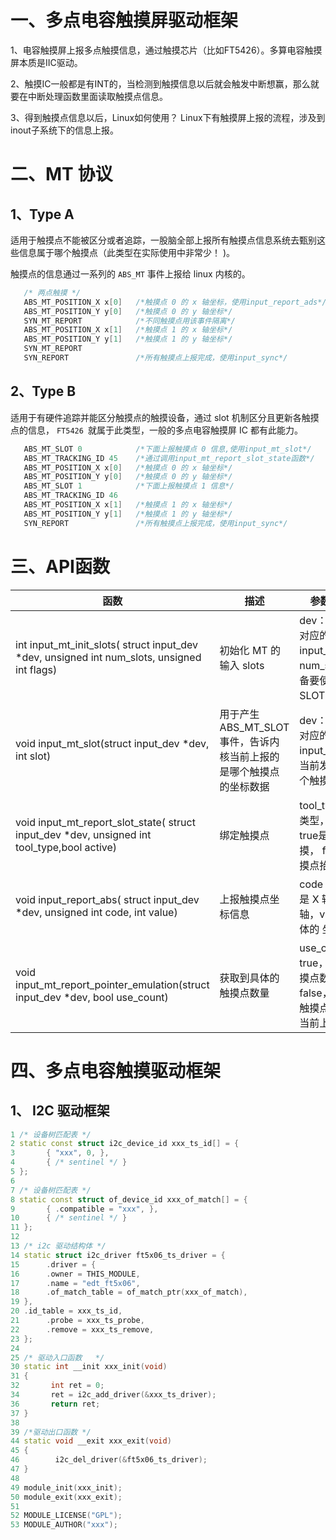 # 一、多点电容触摸屏驱动框架

1、电容触摸屏上报多点触摸信息，通过触摸芯片（比如FT5426）。多算电容触摸屏本质是IIC驱动。

2、触摸IC一般都是有INT的，当检测到触摸信息以后就会触发中断想赢，那么就要在中断处理函数里面读取触摸点信息。

3、得到触摸点信息以后，Linux如何使用？		Linux下有触摸屏上报的流程，涉及到inout子系统下的信息上报。

# 二、MT 协议
## 1、Type A
适用于触摸点不能被区分或者追踪，一股脑全部上报所有触摸点信息系统去甄别这些信息属于哪个触摸点（此类型在实际使用中非常少！ )。

触摸点的信息通过一系列的 `ABS_MT` 事件上报给 linux 内核的。
```cpp
   /* 两点触摸 */
   ABS_MT_POSITION_X x[0]   /*触摸点 0 的 x 轴坐标，使用input_report_ads*/
   ABS_MT_POSITION_Y y[0]	/*触摸点 0 的 y 轴坐标*/
   SYN_MT_REPORT			/*不同触摸点用该事件隔离*/
   ABS_MT_POSITION_X x[1]	/*触摸点 1 的 x 轴坐标*/
   ABS_MT_POSITION_Y y[1]	/*触摸点 1 的 y 轴坐标*/
   SYN_MT_REPORT
   SYN_REPORT				/*所有触摸点上报完成，使用input_sync*/
```

## 2、Type B
适用于有硬件追踪并能区分触摸点的触摸设备，通过 slot 机制区分且更新各触摸点的信息， `FT5426 `就属于此类型，一般的多点电容触摸屏 IC 都有此能力。
```cpp
   ABS_MT_SLOT 0			/*下面上报触摸点 0 信息,使用input_mt_slot*/
   ABS_MT_TRACKING_ID 45	/*通过调用input_mt_report_slot_state函数*/
   ABS_MT_POSITION_X x[0]	/*触摸点 0 的 x 轴坐标*/
   ABS_MT_POSITION_Y y[0]	/*触摸点 0 的 y 轴坐标*/
   ABS_MT_SLOT 1			/*下面上报触摸点 1 信息*/
   ABS_MT_TRACKING_ID 46
   ABS_MT_POSITION_X x[1]	/*触摸点 1 的 x 轴坐标*/
   ABS_MT_POSITION_Y y[1]	/*触摸点 1 的 y 轴坐标*/
   SYN_REPORT				/*所有触摸点上报完成，使用input_sync*/
```

# 三、API函数
|  函数  |  描述  |  参数/返回值  |
|--------|--------|--------------|
|int input_mt_init_slots( struct input_dev *dev,  unsigned int  num_slots,  unsigned int flags)|初始化 MT 的输入 slots|dev： MT 设备对应的 input_dev， num_slots：设备要使用的 SLOT 数量|
|void input_mt_slot(struct input_dev  *dev, int  slot)|用于产生 ABS_MT_SLOT 事件，告诉内核当前上报的是哪个触摸点的坐标数据|dev： MT 设备对应的 input_dev,slot：当前发送的是哪个触摸点|
|void input_mt_report_slot_state( struct input_dev  *dev, unsigned int tool_type,bool  active)|绑定触摸点|tool_type：触摸类型，active： true是连续触摸， false是触摸点抬起|
|void input_report_abs( struct input_dev  *dev,  unsigned int  code,  int value)|上报触摸点坐标信息|code：要上报的是 X 轴或者 Y 轴，value： 具体的 坐标数据值
|void input_mt_report_pointer_emulation(struct input_dev *dev, bool use_count)|获取到具体的触摸点数量|use_count： true，有效的触摸点数量； false，追踪到的触摸点数量多于当前上报的数量


# 四、多点电容触摸驱动框架
## 1、 I2C 驱动框架
```cpp
1 /* 设备树匹配表 */  
2 static const struct i2c_device_id xxx_ts_id[] = {  
3 		{ "xxx", 0, },  
4 		{ /* sentinel */ }  
5 };  
6 
7 /* 设备树匹配表 */  
8 static const struct of_device_id xxx_of_match[] = {  
9 		{ .compatible = "xxx", },  
10	    { /* sentinel */ }  
11 };  
12  
13 /* i2c 驱动结构体 */  
14 static struct i2c_driver ft5x06_ts_driver = {  
15      .driver = {  
16      .owner = THIS_MODULE,  
17      .name = "edt_ft5x06",  
18      .of_match_table = of_match_ptr(xxx_of_match),  
19 },  
20 .id_table = xxx_ts_id,  
21      .probe = xxx_ts_probe,
22      .remove = xxx_ts_remove,
23 };  
24  
25 /* 驱动入口函数   */  
30 static int __init xxx_init(void)  
31 {  
32		 int ret = 0;  
34		 ret = i2c_add_driver(&xxx_ts_driver);  
36	     return ret;  
37 }  
38  
39 /*驱动出口函数 */  
44 static void __exit xxx_exit(void)  
45 {  
46		  i2c_del_driver(&ft5x06_ts_driver);  
47 }  
48  
49 module_init(xxx_init);  
50 module_exit(xxx_exit);  
51
52 MODULE_LICENSE("GPL");  
53 MODULE_AUTHOR("xxx");
```
<!--stackedit_data:
eyJoaXN0b3J5IjpbMTU3NzI2OTM2NiwtMTE5MzY5ODg5MSwtMT
czNDg3ODU1NywtMTMxODkwNjcwNCwxMDIzMzY4MjE1LDM3MzEw
MTIwMSwxMDI0ODcxODgyLDE2NDQ0MzI0NTksLTIwODg3NDY2MT
JdfQ==
-->
